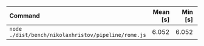 | Command | Mean [s] | Min [s] | Max [s] | Relative |
|:---|---:|---:|---:|---:|
| `node ./dist/bench/nikolaxhristov/pipeline/rome.js` | 6.052 | 6.052 | 6.052 | 1.00 |
